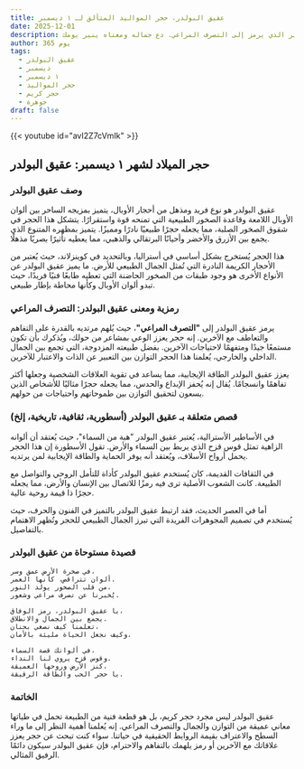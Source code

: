 ```yaml
---
title: عقيق البولدر، حجر المواليد المتألق لـ ١ ديسمبر
date: 2025-12-01
description: اشعر بأهمية عقيق البولدر، حجر المواليد لـ ١ ديسمبر الذي يرمز إلى التصرف المراعي. دع جماله ومعناه ينير يومك.
author: 365 يوم
tags:
  - عقيق البولدر
  - ديسمبر
  - ١ ديسمبر
  - حجر المواليد
  - حجر كريم
  - جوهرة
draft: false
---
```


{{< youtube id="avI2Z7cVmIk" >}}

## حجر الميلاد لشهر ١ ديسمبر: عقيق البولدر

### وصف عقيق البولدر

عقيق البولدر هو نوع فريد ومذهل من أحجار الأوبال، يتميز بمزيجه الساحر بين ألوان الأوبال اللامعة وقاعدة الصخور الطبيعية التي تمنحه قوة واستقرارًا. يتشكل هذا الحجر في شقوق الصخور الصلبة، مما يجعله حجرًا طبيعيًا نادرًا ومميزًا. يتميز بمظهره المتنوع الذي يجمع بين الأزرق والأخضر وأحيانًا البرتقالي والذهبي، مما يعطيه تأثيرًا بصريًا مذهلًا.

هذا الحجر يُستخرج بشكل أساسي في أستراليا، وبالتحديد في كوينزلاند، حيث يُعتبر من الأحجار الكريمة النادرة التي تُمثل الجمال الطبيعي للأرض. ما يميز عقيق البولدر عن الأنواع الأخرى هو وجود طبقات من الصخور الحاضنة التي تعطيه طابعًا فنيًا فريدًا، حيث تبدو ألوان الأوبال وكأنها محاطة بإطار طبيعي.

### رمزية ومعنى عقيق البولدر: التصرف المراعي

يرمز عقيق البولدر إلى **"التصرف المراعي"**، حيث يُلهم مرتديه بالقدرة على التفاهم والتعاطف مع الآخرين. إنه حجر يعزز الوعي بمشاعر من حولك، ويُذكرك بأن تكون مستمعًا جيدًا ومتفهمًا لاحتياجات الآخرين. بفضل طبيعته المزدوجة، التي تجمع بين الجمال الداخلي والخارجي، يُعلمنا هذا الحجر التوازن بين التعبير عن الذات والاعتبار للآخرين.

يعزز عقيق البولدر الطاقة الإيجابية، مما يساعد في تقوية العلاقات الشخصية وجعلها أكثر تفاهمًا وانسجامًا. يُقال إنه يُحفز الإبداع والحدس، مما يجعله حجرًا مثاليًا للأشخاص الذين يسعون لتحقيق التوازن بين طموحاتهم واحتياجات من حولهم.

### قصص متعلقة بـ عقيق البولدر (أسطورية، ثقافية، تاريخية، إلخ)

في الأساطير الأسترالية، يُعتبر عقيق البولدر "هبة من السماء"، حيث يُعتقد أن ألوانه الزاهية تمثل قوس قزح الذي يربط بين السماء والأرض. تقول الأسطورة إن هذا الحجر يحمل أرواح الأسلاف، ويُعتقد أنه يوفر الحماية والطاقة الإيجابية لمن يرتديه.

في الثقافات القديمة، كان يُستخدم عقيق البولدر كأداة للتأمل الروحي والتواصل مع الطبيعة. كانت الشعوب الأصلية ترى فيه رمزًا للاتصال بين الإنسان والأرض، مما يجعله حجرًا ذا قيمة روحية عالية.

أما في العصر الحديث، فقد ارتبط عقيق البولدر بالتميز في الفنون والحرف، حيث يُستخدم في تصميم المجوهرات الفريدة التي تبرز الجمال الطبيعي للحجر وتُظهر الاهتمام بالتفاصيل.

### قصيدة مستوحاة من عقيق البولدر

```
في صخرة الأرض عمق وسر،  
ألوان تتراقص، كأنها العمر.  
من قلب الصخور يولد النور،  
يُخبرنا عن تصرف مراعي وشعور.  

يا عقيق البولدر، رمز الوفاق،  
يجمع بين الجمال والانطلاق.  
تعلمنا كيف نصغي بحنان،  
وكيف نجعل الحياة مليئة بالأمان.  

في ألوانك قصة السماء،  
وقوس قزح يروي لنا النداء.  
كنز الأرض وروحها العميقة،  
يا حجر الحب والطاقة الرقيقة.  
```

### الخاتمة

عقيق البولدر ليس مجرد حجر كريم، بل هو قطعة فنية من الطبيعة تحمل في طياتها معاني عميقة من التوازن والجمال والتصرف المراعي. إنه يُعلمنا أهمية النظر إلى ما وراء السطح والاعتراف بقيمة الروابط الحقيقية في حياتنا. سواء كنت تبحث عن حجر يعزز علاقاتك مع الآخرين أو رمز يلهمك بالتفاهم والاحترام، فإن عقيق البولدر سيكون دائمًا الرفيق المثالي.